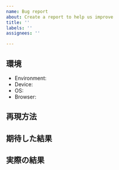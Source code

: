 ```yaml
---
name: Bug report
about: Create a report to help us improve
title: ''
labels: ''
assignees: ''

---
```


## 環境

- Environment:
- Device:
- OS:
- Browser:

## 再現方法

## 期待した結果

## 実際の結果
